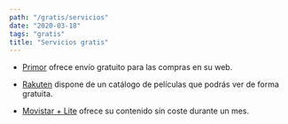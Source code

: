 ```yaml
---
path: "/gratis/servicios"
date: "2020-03-18"
tags: "gratis"
title: "Servicios gratis"
---
```


- [Primor](https://www.primor.eu/) ofrece envío gratuito para las compras en su web.

- [Rakuten](https://rakuten.tv/es/lists/free-peliculas-gratis) dispone de un catálogo de películas que podrás ver de forma gratuita.

- [Movistar + Lite](https://www.movistar.es/particulares/movistar_plus-lite-app) ofrece su contenido sin coste durante un mes.
